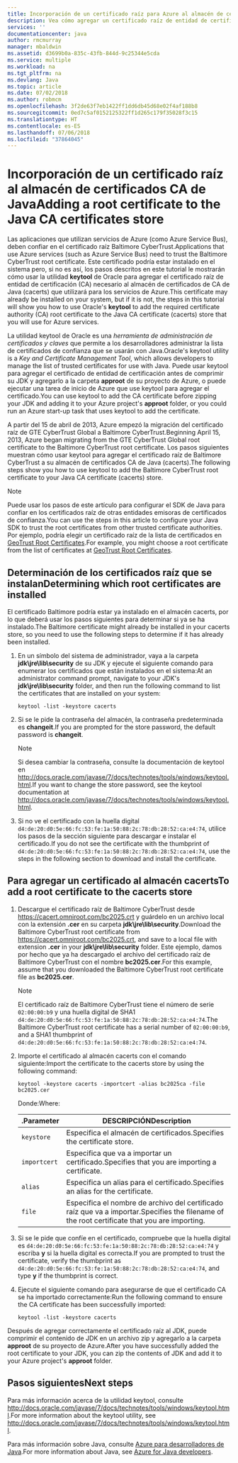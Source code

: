 ```yaml
---
title: Incorporación de un certificado raíz para Azure al almacén de certificados CA de Java
description: Vea cómo agregar un certificado raíz de entidad de certificación (CA) al almacén de certificados CA de Java (cacerts) para usarlo con Microsoft Azure.
services: ''
documentationcenter: java
author: rmcmurray
manager: mbaldwin
ms.assetid: d3699b0a-835c-43fb-844d-9c25344e5cda
ms.service: multiple
ms.workload: na
ms.tgt_pltfrm: na
ms.devlang: Java
ms.topic: article
ms.date: 07/02/2018
ms.author: robmcm
ms.openlocfilehash: 3f2de63f7eb1422ff1dd6db45d68e02f4af188b8
ms.sourcegitcommit: 0ed7c5af0152125322ff1d265c179f35028f3c15
ms.translationtype: HT
ms.contentlocale: es-ES
ms.lasthandoff: 07/06/2018
ms.locfileid: "37864045"
---
```

# <a name="adding-a-root-certificate-to-the-java-ca-certificates-store"></a><span data-ttu-id="23d6f-103">Incorporación de un certificado raíz al almacén de certificados CA de Java</span><span class="sxs-lookup"><span data-stu-id="23d6f-103">Adding a root certificate to the Java CA certificates store</span></span>

<span data-ttu-id="23d6f-104">Las aplicaciones que utilizan servicios de Azure (como Azure Service Bus), deben confiar en el certificado raíz Baltimore CyberTrust.</span><span class="sxs-lookup"><span data-stu-id="23d6f-104">Applications that use Azure services (such as Azure Service Bus) need to trust the Baltimore CyberTrust root certificate.</span></span> <span data-ttu-id="23d6f-105">Este certificado podría estar instalado en el sistema pero, si no es así, los pasos descritos en este tutorial le mostrarán cómo usar la utilidad **keytool** de Oracle para agregar el certificado raíz de entidad de certificación (CA) necesario al almacén de certificados de CA de Java (cacerts) que utilizará para los servicios de Azure.</span><span class="sxs-lookup"><span data-stu-id="23d6f-105">This certificate may already be installed on your system, but if it is not, the steps in this tutorial will show you how to use Oracle's **keytool** to add the required certificate authority (CA) root certificate to the Java CA certificate (cacerts) store that you will use for Azure services.</span></span>

<span data-ttu-id="23d6f-106">La utilidad keytool de Oracle es una _herramienta de administración de certificados y claves_ que permite a los desarrolladores administrar la lista de certificados de confianza que se usarán con Java.</span><span class="sxs-lookup"><span data-stu-id="23d6f-106">Oracle's keytool utility is a _Key and Certificate Management Tool_, which allows developers to manage the list of trusted certificates for use with Java.</span></span> <span data-ttu-id="23d6f-107">Puede usar keytool para agregar el certificado de entidad de certificación antes de comprimir su JDK y agregarlo a la carpeta **approot** de su proyecto de Azure, o puede ejecutar una tarea de inicio de Azure que use keytool para agregar el certificado.</span><span class="sxs-lookup"><span data-stu-id="23d6f-107">You can use keytool to add the CA certificate before zipping your JDK and adding it to your Azure project's **approot** folder, or you could run an Azure start-up task that uses keytool to add the certificate.</span></span>

<span data-ttu-id="23d6f-108">A partir del 15 de abril de 2013, Azure empezó la migración del certificado raíz de GTE CyberTrust Global a Baltimore CyberTrust.</span><span class="sxs-lookup"><span data-stu-id="23d6f-108">Beginning April 15, 2013, Azure began migrating from the GTE CyberTrust Global root certificate to the Baltimore CyberTrust root certificate.</span></span> <span data-ttu-id="23d6f-109">Los pasos siguientes muestran cómo usar keytool para agregar el certificado raíz de Baltimore CyberTrust a su almacén de certificados CA de Java (cacerts).</span><span class="sxs-lookup"><span data-stu-id="23d6f-109">The following steps show you how to use keytool to add the Baltimore CyberTrust root certificate to your Java CA certificate (cacerts) store.</span></span>

> [!NOTE]
> 
> <span data-ttu-id="23d6f-110">Puede usar los pasos de este artículo para configurar el SDK de Java para confiar en los certificados raíz de otras entidades emisoras de certificados de confianza.</span><span class="sxs-lookup"><span data-stu-id="23d6f-110">You can use the steps in this article to configure your Java SDK to trust the root certificates from other trusted certificate authorities.</span></span> <span data-ttu-id="23d6f-111">Por ejemplo, podría elegir un certificado raíz de la lista de certificados en [GeoTrust Root Certificates](http://www.geotrust.com/resources/root-certificates/).</span><span class="sxs-lookup"><span data-stu-id="23d6f-111">For example, you might choose a root certificate from the list of certificates at [GeoTrust Root Certificates](http://www.geotrust.com/resources/root-certificates/).</span></span>
> 

## <a name="determining-which-root-certificates-are-installed"></a><span data-ttu-id="23d6f-112">Determinación de los certificados raíz que se instalan</span><span class="sxs-lookup"><span data-stu-id="23d6f-112">Determining which root certificates are installed</span></span>

<span data-ttu-id="23d6f-113">El certificado Baltimore podría estar ya instalado en el almacén cacerts, por lo que deberá usar los pasos siguientes para determinar si ya se ha instalado.</span><span class="sxs-lookup"><span data-stu-id="23d6f-113">The Baltimore certificate might already be installed in your cacerts store, so you need to use the following steps to determine if it has already been installed.</span></span>

1. <span data-ttu-id="23d6f-114">En un símbolo del sistema de administrador, vaya a la carpeta **jdk\jre\lib\security** de su JDK y ejecute el siguiente comando para enumerar los certificados que están instalados en el sistema:</span><span class="sxs-lookup"><span data-stu-id="23d6f-114">At an administrator command prompt, navigate to your JDK's **jdk\jre\lib\security** folder, and then run the following command to list the certificates that are installed on your system:</span></span>

   ```shell
   keytool -list -keystore cacerts
   ```

1. <span data-ttu-id="23d6f-115">Si se le pide la contraseña del almacén, la contraseña predeterminada es **changeit**.</span><span class="sxs-lookup"><span data-stu-id="23d6f-115">If you are prompted for the store password, the default password is **changeit**.</span></span>

   > [!NOTE]
   > 
   > <span data-ttu-id="23d6f-116">Si desea cambiar la contraseña, consulte la documentación de keytool en <http://docs.oracle.com/javase/7/docs/technotes/tools/windows/keytool.html>.</span><span class="sxs-lookup"><span data-stu-id="23d6f-116">If you want to change the store password, see the keytool documentation at <http://docs.oracle.com/javase/7/docs/technotes/tools/windows/keytool.html>.</span></span>
   > 

1. <span data-ttu-id="23d6f-117">Si no ve el certificado con la huella digital `d4:de:20:d0:5e:66:fc:53:fe:1a:50:88:2c:78:db:28:52:ca:e4:74`, utilice los pasos de la sección siguiente para descargar e instalar el certificado.</span><span class="sxs-lookup"><span data-stu-id="23d6f-117">If you do not see the certificate with the thumbprint of `d4:de:20:d0:5e:66:fc:53:fe:1a:50:88:2c:78:db:28:52:ca:e4:74`, use the steps in the following section to download and install the certificate.</span></span>

## <a name="to-add-a-root-certificate-to-the-cacerts-store"></a><span data-ttu-id="23d6f-118">Para agregar un certificado al almacén cacerts</span><span class="sxs-lookup"><span data-stu-id="23d6f-118">To add a root certificate to the cacerts store</span></span>

1. <span data-ttu-id="23d6f-119">Descargue el certificado raíz de Baltimore CyberTrust desde <https://cacert.omniroot.com/bc2025.crt> y guárdelo en un archivo local con la extensión **.cer** en su carpeta **jdk\jre\lib\security**.</span><span class="sxs-lookup"><span data-stu-id="23d6f-119">Download the Baltimore CyberTrust root certificate from <https://cacert.omniroot.com/bc2025.crt>, and save to a local file with extension **.cer** in your **jdk\jre\lib\security** folder.</span></span> <span data-ttu-id="23d6f-120">Este ejemplo, damos por hecho que ya ha descargado el archivo del certificado raíz de Baltimore CyberTrust con el nombre **bc2025.cer**.</span><span class="sxs-lookup"><span data-stu-id="23d6f-120">For this example, assume that you downloaded the Baltimore CyberTrust root certificate file as **bc2025.cer**.</span></span>

   > [!NOTE]
   > 
   > <span data-ttu-id="23d6f-121">El certificado raíz de Baltimore CyberTrust tiene el número de serie `02:00:00:b9` y una huella digital de SHA1 `d4:de:20:d0:5e:66:fc:53:fe:1a:50:88:2c:78:db:28:52:ca:e4:74`.</span><span class="sxs-lookup"><span data-stu-id="23d6f-121">The Baltimore CyberTrust root certificate has a serial number of `02:00:00:b9`, and a SHA1 thumbprint of `d4:de:20:d0:5e:66:fc:53:fe:1a:50:88:2c:78:db:28:52:ca:e4:74`.</span></span>
   > 

2. <span data-ttu-id="23d6f-122">Importe el certificado al almacén cacerts con el comando siguiente:</span><span class="sxs-lookup"><span data-stu-id="23d6f-122">Import the certificate to the cacerts store by using the following command:</span></span>

   ```shell
   keytool -keystore cacerts -importcert -alias bc2025ca -file bc2025.cer
   ```
   <span data-ttu-id="23d6f-123">Donde:</span><span class="sxs-lookup"><span data-stu-id="23d6f-123">Where:</span></span>

   |  <span data-ttu-id="23d6f-124">.</span><span class="sxs-lookup"><span data-stu-id="23d6f-124">Parameter</span></span>   |                              <span data-ttu-id="23d6f-125">DESCRIPCIÓN</span><span class="sxs-lookup"><span data-stu-id="23d6f-125">Description</span></span>                               |
   |--------------|------------------------------------------------------------------------|
   | `keystore`   | <span data-ttu-id="23d6f-126">Especifica el almacén de certificados.</span><span class="sxs-lookup"><span data-stu-id="23d6f-126">Specifies the certificate store.</span></span>                                       |
   | `importcert` | <span data-ttu-id="23d6f-127">Especifica que va a importar un certificado.</span><span class="sxs-lookup"><span data-stu-id="23d6f-127">Specifies that you are importing a certificate.</span></span>                        |
   | `alias`      | <span data-ttu-id="23d6f-128">Especifica un alias para el certificado.</span><span class="sxs-lookup"><span data-stu-id="23d6f-128">Specifies an alias for the certificate.</span></span>                                |
   | `file`       | <span data-ttu-id="23d6f-129">Especifica el nombre de archivo del certificado raíz que va a importar.</span><span class="sxs-lookup"><span data-stu-id="23d6f-129">Specifies the filename of the root certificate that you are importing.</span></span> |


3. <span data-ttu-id="23d6f-130">Si se le pide que confíe en el certificado, compruebe que la huella digital es `d4:de:20:d0:5e:66:fc:53:fe:1a:50:88:2c:78:db:28:52:ca:e4:74` y escriba **y** si la huella digital es correcta.</span><span class="sxs-lookup"><span data-stu-id="23d6f-130">If you are prompted to trust the certificate, verify the thumbprint as `d4:de:20:d0:5e:66:fc:53:fe:1a:50:88:2c:78:db:28:52:ca:e4:74`, and type **y** if the thumbprint is correct.</span></span>

4. <span data-ttu-id="23d6f-131">Ejecute el siguiente comando para asegurarse de que el certificado CA se ha importado correctamente:</span><span class="sxs-lookup"><span data-stu-id="23d6f-131">Run the following command to ensure the CA certificate has been successfully imported:</span></span>

   ```shell
   keytool -list -keystore cacerts
   ```

<span data-ttu-id="23d6f-132">Después de agregar correctamente el certificado raíz al JDK, puede comprimir el contenido de JDK en un archivo zip y agregarlo a la carpeta **approot** de su proyecto de Azure.</span><span class="sxs-lookup"><span data-stu-id="23d6f-132">After you have successfully added the root certificate to your JDK, you can zip the contents of JDK and add it to your Azure project's **approot** folder.</span></span>

## <a name="next-steps"></a><span data-ttu-id="23d6f-133">Pasos siguientes</span><span class="sxs-lookup"><span data-stu-id="23d6f-133">Next steps</span></span>

<span data-ttu-id="23d6f-134">Para más información acerca de la utilidad keytool, consulte <http://docs.oracle.com/javase/7/docs/technotes/tools/windows/keytool.html>.</span><span class="sxs-lookup"><span data-stu-id="23d6f-134">For more information about the keytool utility, see <http://docs.oracle.com/javase/7/docs/technotes/tools/windows/keytool.html>.</span></span>

<span data-ttu-id="23d6f-135">Para más información sobre Java, consulte [Azure para desarrolladores de Java](/java/azure).</span><span class="sxs-lookup"><span data-stu-id="23d6f-135">For more information about Java, see [Azure for Java developers](/java/azure).</span></span>

<!-- For more information about the root certificates used by Azure, see [Azure Root Certificate Migration](http://blogs.msdn.com/b/windowsazure/archive/2013/03/15/windows-azure-root-certificate-migration.aspx). -->
